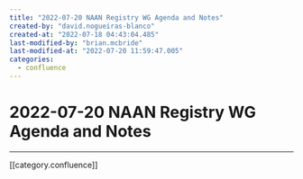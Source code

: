 ```yaml
---
title: "2022-07-20 NAAN Registry WG Agenda and Notes"
created-by: "david.nogueiras-blanco"
created-at: "2022-07-18 04:43:04.485"
last-modified-by: "brian.mcbride"
last-modified-at: "2022-07-20 11:59:47.005"
categories:
  - confluence
---
```


# 2022-07-20 NAAN Registry WG Agenda and Notes


---

[[category.confluence]]
